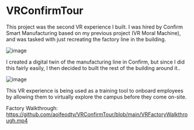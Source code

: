 # VRConfirmTour
This project was the second VR experience I built. I was hired by Confirm Smart Manufacturing based on my previous project (VR Moral Machine), and was tasked with just recreating the factory line in the building.

![image](https://user-images.githubusercontent.com/58044160/200295183-a2304d3c-ecc5-45cd-b965-f7422d2bc84a.png)

I created a digital twin of the manufacturing line in Confirm, but since I did this fairly easily, I then decided to built the rest of the building around it..

![image](https://user-images.githubusercontent.com/58044160/200295252-4869b0f4-0b51-49e2-bdcc-20d5ae9824c1.png)

This VR experience is being used as a training tool to onboard employees by allowing them to virtually explore the campus before they come on-site.

Factory Walkthrough: https://github.com/aoifeodty/VRConfirmTour/blob/main/VRFactoryWalkthrough.mp4
